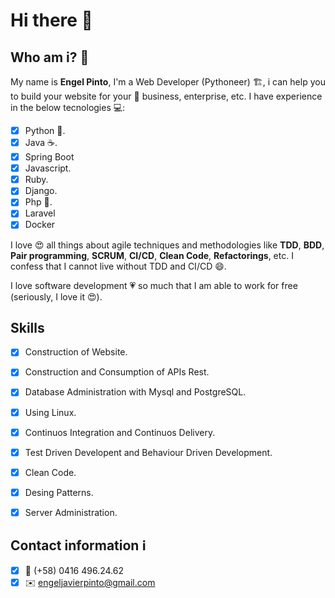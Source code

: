 # Hi there 👋

## Who am i? 🙂

My name is **Engel Pinto**, I'm a Web Developer (Pythoneer) 🏗️, i can help you to build your website for your 🏢 business, enterprise, etc.
I have experience in the below tecnologies 💻:  

- [x] Python 🐍.  
- [x] Java ☕.
- [x] Spring Boot  
- [x] Javascript.  
- [x] Ruby.
- [x] Django.
- [x] Php 🐘.
- [x] Laravel
- [x] Docker

I love 😍 all things about agile techniques and methodologies like **TDD**, **BDD**, **Pair programming**, **SCRUM**, **CI/CD**, **Clean Code**, **Refactorings**, etc. I confess that I cannot live without TDD and CI/CD 😄.

I love software development 💗 so much that I am able to work for free (seriously, I love it 😍).

## Skills  

- [x] Construction of Website.
- [x] Construction and Consumption of APIs Rest.  
- [x] Database Administration with Mysql and PostgreSQL.  
- [x] Using Linux. 
- [x] Continuos Integration and Continuos Delivery.  
- [x] Test Driven Developent and Behaviour Driven Development. 
- [x] Clean Code.  
- [x] Desing Patterns.
- [x] Server Administration. 


## Contact information ℹ️  

- [x] 📱 (+58) 0416 496.24.62
- [x] ✉️ engeljavierpinto@gmail.com
